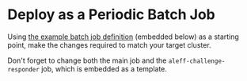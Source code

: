 # Deploy as a Periodic Batch Job

Using [the example batch job definition](https://github.com/stut/aleff/blob/develop/aleff-batch-job.hcl) (embedded below) as a starting point, make the changes required to match your target cluster.

Don't forget to change both the main job and the `aleff-challenge-responder` job, which is embedded as a template.

<script src="https://emgithub.com/embed.js?target=https%3A%2F%2Fgithub.com%2Fstut%2Faleff%2Fblob%2Fdevelop%2Faleff-batch-job.hcl&style=github&showBorder=on&showLineNumbers=on&showFileMeta=on&showCopy=on"></script>
